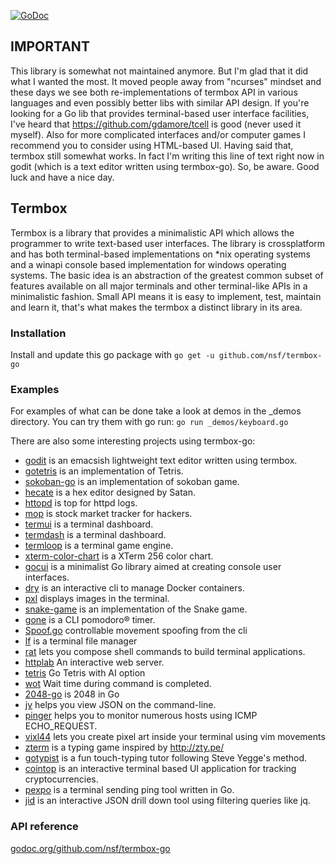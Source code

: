 [![GoDoc](https://godoc.org/github.com/nsf/termbox-go?status.svg)](http://godoc.org/github.com/nsf/termbox-go)

## IMPORTANT

This library is somewhat not maintained anymore. But I'm glad that it did what I wanted the most. It moved people away from "ncurses" mindset and these days we see both re-implementations of termbox API in various languages and even possibly better libs with similar API design. If you're looking for a Go lib that provides terminal-based user interface facilities, I've heard that https://github.com/gdamore/tcell is good (never used it myself). Also for more complicated interfaces and/or computer games I recommend you to consider using HTML-based UI. Having said that, termbox still somewhat works. In fact I'm writing this line of text right now in godit (which is a text editor written using termbox-go). So, be aware. Good luck and have a nice day.

## Termbox
Termbox is a library that provides a minimalistic API which allows the programmer to write text-based user interfaces. The library is crossplatform and has both terminal-based implementations on *nix operating systems and a winapi console based implementation for windows operating systems. The basic idea is an abstraction of the greatest common subset of features available on all major terminals and other terminal-like APIs in a minimalistic fashion. Small API means it is easy to implement, test, maintain and learn it, that's what makes the termbox a distinct library in its area.

### Installation
Install and update this go package with `go get -u github.com/nsf/termbox-go`

### Examples
For examples of what can be done take a look at demos in the _demos directory. You can try them with go run: `go run _demos/keyboard.go`

There are also some interesting projects using termbox-go:
 - [godit](https://github.com/nsf/godit) is an emacsish lightweight text editor written using termbox.
 - [gotetris](https://github.com/jjinux/gotetris) is an implementation of Tetris.
 - [sokoban-go](https://github.com/rn2dy/sokoban-go) is an implementation of sokoban game.
 - [hecate](https://github.com/evanmiller/hecate) is a hex editor designed by Satan.
 - [httopd](https://github.com/verdverm/httopd) is top for httpd logs.
 - [mop](https://github.com/mop-tracker/mop) is stock market tracker for hackers.
 - [termui](https://github.com/gizak/termui) is a terminal dashboard.
 - [termdash](https://github.com/mum4k/termdash) is a terminal dashboard.
 - [termloop](https://github.com/JoelOtter/termloop) is a terminal game engine.
 - [xterm-color-chart](https://github.com/kutuluk/xterm-color-chart) is a XTerm 256 color chart.
 - [gocui](https://github.com/jroimartin/gocui) is a minimalist Go library aimed at creating console user interfaces.
 - [dry](https://github.com/moncho/dry) is an interactive cli to manage Docker containers.
 - [pxl](https://github.com/ichinaski/pxl) displays images in the terminal.
 - [snake-game](https://github.com/DyegoCosta/snake-game) is an implementation of the Snake game.
 - [gone](https://github.com/guillaumebreton/gone) is a CLI pomodoro® timer.
 - [Spoof.go](https://github.com/sabey/spoofgo) controllable movement spoofing from the cli
 - [lf](https://github.com/gokcehan/lf) is a terminal file manager
 - [rat](https://github.com/ericfreese/rat) lets you compose shell commands to build terminal applications.
 - [httplab](https://github.com/gchaincl/httplab) An interactive web server.
 - [tetris](https://github.com/MichaelS11/tetris) Go Tetris with AI option
 - [wot](https://github.com/kyu-suke/wot) Wait time during command is completed.
 - [2048-go](https://github.com/1984weed/2048-go) is 2048 in Go
 - [jv](https://github.com/maxzender/jv) helps you view JSON on the command-line.
 - [pinger](https://github.com/hirose31/pinger) helps you to monitor numerous hosts using ICMP ECHO_REQUEST.
 - [vixl44](https://github.com/sebashwa/vixl44) lets you create pixel art inside your terminal using vim movements
 - [zterm](https://github.com/varunrau/zterm) is a typing game inspired by http://zty.pe/
 - [gotypist](https://github.com/pb-/gotypist) is a fun touch-typing tutor following Steve Yegge's method.
 - [cointop](https://github.com/miguelmota/cointop) is an interactive terminal based UI application for tracking cryptocurrencies.
 - [pexpo](https://github.com/nnao45/pexpo) is a terminal sending ping tool written in Go.
 - [jid](https://github.com/simeji/jid) is an interactive JSON drill down tool using filtering queries like jq.

### API reference
[godoc.org/github.com/nsf/termbox-go](http://godoc.org/github.com/nsf/termbox-go)
